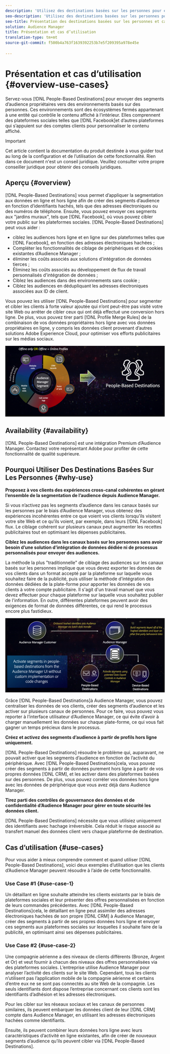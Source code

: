 ```yaml
---
description: 'Utilisez des destinations basées sur les personnes pour envoyer des segments d’audience propriétaires vers des environnements basés sur les personnes. Ces environnements sont des écosystèmes fermés appartenant à une entité qui contrôle le contenu affiché à l’intérieur. Elles comprennent des plateformes sociales telles que Facebook et d’autres plateformes qui s’appuient sur des comptes clients pour personnaliser le contenu affiché. '
seo-description: 'Utilisez des destinations basées sur les personnes pour envoyer des segments d’audience propriétaires vers des environnements basés sur les personnes. Ces environnements sont des écosystèmes fermés appartenant à une entité qui contrôle le contenu affiché à l’intérieur. Elles comprennent des plateformes sociales telles que Facebook et d’autres plateformes qui s’appuient sur des comptes clients pour personnaliser le contenu affiché.  '
seo-title: Présentation des destinations basées sur les personnes et cas d’utilisation
solution: Audience Manager
title: Présentation et cas d’utilisation
translation-type: tm+mt
source-git-commit: f500b4a763f1639392253b7e5f209395a978e45e

---
```



# Présentation et cas d’utilisation {#overview-use-cases}

Servez-vous [!DNL People-Based Destinations] pour envoyer des segments d’audience propriétaires vers des environnements basés sur des personnes. Ces environnements sont des écosystèmes fermés appartenant à une entité qui contrôle le contenu affiché à l’intérieur. Elles comprennent des plateformes sociales telles que [!DNL Facebook]et d’autres plateformes qui s’appuient sur des comptes clients pour personnaliser le contenu affiché.

>[!IMPORTANT]
>Cet article contient la documentation du produit destinée à vous guider tout au long de la configuration et de l’utilisation de cette fonctionnalité. Rien dans ce document n'est un conseil juridique. Veuillez consulter votre propre conseiller juridique pour obtenir des conseils juridiques.

## Aperçu {#overview}

[!DNL People-Based Destinations] vous permet d’appliquer la segmentation aux données en ligne et hors ligne afin de créer des segments d’audience en fonction d’identifiants [](people-based-destinations-prerequisites.md#hashing-requirements)hachés, tels que des adresses électroniques ou des numéros de téléphone. Ensuite, vous pouvez envoyer ces segments aux "jardins muraux", tels que [!DNL Facebook], où vous pouvez cibler votre public sur les plateformes sociales. [!DNL People-Based Destinations] peut vous aider :

* ciblez les audiences hors ligne et en ligne sur des plateformes telles que [!DNL Facebook], en fonction des adresses électroniques hachées ;
* Compléter les fonctionnalités de ciblage de périphériques et de cookies existantes d’Audience Manager ;
* éliminer les coûts associés aux solutions d'intégration de données tierces ;
* Éliminez les coûts associés au développement de flux de travail personnalisés d'intégration de données ;
* Ciblez les audiences dans des environnements sans cookie ;
* Ciblez les audiences en dédupliquant les adresses électroniques associées aux ID de client.

Vous pouvez les utiliser [!DNL People-Based Destinations] pour segmenter et cibler les clients à forte valeur ajoutée qui n’ont peut-être pas visité votre site Web ou arrêter de cibler ceux qui ont déjà effectué une conversion hors ligne. De plus, vous pouvez tirer parti [!DNL Profile Merge Rules] de la combinaison de vos données propriétaires hors ligne avec vos données propriétaires en ligne, y compris les données client provenant d’autres solutions Adobe Experience Cloud, pour optimiser vos efforts publicitaires sur les médias sociaux.

![pbd-overview](assets/pbd-overview.png)

## Availability {#availability}

[!DNL People-Based Destinations] est une intégration Premium d’Audience Manager. Contactez votre représentant Adobe pour profiter de cette fonctionnalité de qualité supérieure.

## Pourquoi Utiliser Des Destinations Basées Sur Les Personnes {#why-use}

**Proposez à vos clients des expériences cross-canal cohérentes en gérant l’ensemble de la segmentation de l’audience depuis Audience Manager.**

Si vous n’activez pas les segments d’audience dans les canaux basés sur les personnes par le biais d’Audience Manager, vous obtenez des expériences incohérentes entre ce que voient vos clients lorsqu’ils visitent votre site Web et ce qu’ils voient, par exemple, dans leurs [!DNL Facebook] flux. Le ciblage cohérent sur plusieurs canaux peut augmenter les recettes publicitaires tout en optimisant les dépenses publicitaires.

**Ciblez les audiences dans les canaux basés sur les personnes sans avoir besoin d’une solution d’intégration de données dédiée ni de processus personnalisés pour envoyer des audiences.**

La méthode la plus "traditionnelle" de ciblage des audiences sur les canaux basés sur les personnes implique que vous devez exporter les données de vos clients dans un format accepté par la plateforme sur laquelle vous souhaitez faire de la publicité, puis utiliser la méthode d’intégration des données dédiées de la plate-forme pour apporter les données de vos clients à votre compte publicitaire. Il s'agit d'un travail manuel que vous devez effectuer pour chaque plateforme sur laquelle vous souhaitez publier de l'information. En outre, différentes plateformes peuvent avoir des exigences de format de données différentes, ce qui rend le processus encore plus fastidieux.

![pbd-overview](assets/pbd-diagram.png)

Grâce [!DNL People-Based Destinations]à Audience Manager, vous pouvez centraliser les données de vos clients, créer des segments d’audience et les activer sur plusieurs canaux de personnes. Pour ce faire, vous pouvez vous reporter à l’interface utilisateur d’Audience Manager, ce qui évite d’avoir à charger manuellement les données sur chaque plate-forme, ce qui vous fait gagner un temps précieux dans le processus.

**Créez et activez des segments d’audience à partir de profils hors ligne uniquement.**

[!DNL People-Based Destinations] résoudre le problème qui, auparavant, ne pouvait activer que les segments d’audience en fonction de l’activité du périphérique. Avec [!DNL People-Based Destinations]cela, vous pouvez créer des segments à partir de données purement hors ligne à partir de vos propres données [!DNL CRM], et les activer dans des plateformes basées sur des personnes. De plus, vous pouvez corréler vos données hors ligne avec les données de périphérique que vous avez déjà dans Audience Manager.

**Tirez parti des contrôles de gouvernance des données et de confidentialité d’Audience Manager pour gérer en toute sécurité les données client.**

[!DNL People-Based Destinations] nécessite que vous utilisiez uniquement des identifiants avec hachage irréversible. Cela réduit le risque associé au transfert manuel des données client vers chaque plateforme de destination.

## Cas d’utilisation {#use-cases}

Pour vous aider à mieux comprendre comment et quand utiliser [!DNL People-Based Destinations], voici deux exemples d’utilisation que les clients d’Audience Manager peuvent résoudre à l’aide de cette fonctionnalité.

### Use Case #1 {#use-case-1}

Un détaillant en ligne souhaite atteindre les clients existants par le biais de plateformes sociales et leur présenter des offres personnalisées en fonction de leurs commandes précédentes. Avec [!DNL People-Based Destinations]cela, le détaillant en ligne peut assimiler des adresses électroniques hachées de son propre [!DNL CRM] à Audience Manager, créer des segments à partir de ses propres données hors ligne et envoyer ces segments aux plateformes sociales sur lesquelles il souhaite faire de la publicité, en optimisant ainsi ses dépenses publicitaires.

### Use Case #2 {#use-case-2}

Une compagnie aérienne a des niveaux de clients différents (Bronze, Argent et Or) et veut fournir à chacun des niveaux des offres personnalisées via des plateformes sociales. L’entreprise utilise Audience Manager pour analyser l’activité des clients sur le site Web. Cependant, tous les clients n’utilisent pas l’application mobile de la compagnie aérienne et certains d’entre eux ne se sont pas connectés au site Web de la compagnie. Les seuls identifiants dont dispose l’entreprise concernant ces clients sont les identifiants d’adhésion et les adresses électroniques.

Pour les cibler sur les réseaux sociaux et les canaux de personnes similaires, ils peuvent embarquer les données client de leur [!DNL CRM] compte dans Audience Manager, en utilisant les adresses électroniques hachées comme identifiants.

Ensuite, ils peuvent combiner leurs données hors ligne avec leurs caractéristiques d’activité en ligne existantes, afin de créer de nouveaux segments d’audience qu’ils peuvent cibler via [!DNL People-Based Destinations].
